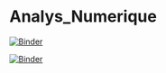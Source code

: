 # Analys_Numerique
[![Binder](https://mybinder.org/badge_logo.svg)](https://mybinder.org/v2/gh/https%3A%2F%2Fmybinder.org%2Fv2%2Fgh%2FYazidiNourhene%2FAnalys_Numerique/main?filepath=TP1_E.ipynb)


[![Binder](https://mybinder.org/badge_logo.svg)](https://mybinder.org/v2/gh/YazidiNourhene/Analys_Numerique/main?filepath=TP2.ipynb)
